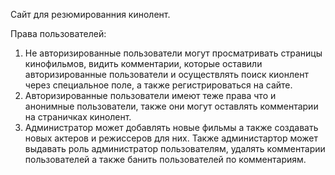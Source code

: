 Сайт для резюмированния кинолент.

Права пользователей:
1) Не авторизированные пользователи могут просматривать страницы кинофильмов, видить комментарии, которые оставили авторизированные пользователи и осуществлять поиск кионлент через специальное поле, а также регистрироваться на сайте.
2) Авторизированные пользователи имеют теже права что и анонимные пользователи, также они могут оставлять комментарии на страничках кинолент.
3) Администратор может добавлять новые фильмы а также создавать новых актеров и режиссеров для них. Также администартор может выдавать роль администратор пользователям, удалять комментарии пользователей а также банить пользователей по комментариям.

